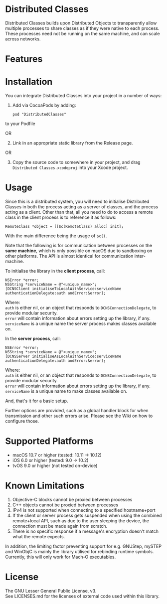 Distributed Classes
===================

Distributed Classes builds upon Distributed Objects to transparently allow multiple processes to share classes as if they were native to each process. These processes need not be running on the same machine, and can scale across networks.

Features
===================

  

Installation
===================

You can integrate Distributed Classes into your project in a number of ways:

1. Add via CocoaPods by adding:

    ```pod "DistributedClasses"```
    
to your Podfile

OR

2. Link in an appropriate static library from the Release page.

OR

3. Copy the source code to somewhere in your project, and drag ```Distributed Classes.xcodeproj``` into your Xcode project.

Usage
===================

Since this is a distributed system, you will need to initialise Distributed Classes in both the process acting as a server of classes, and the process acting as a client. Other than that, all you need to do to access a remote class in the client process is to reference it as follows:

```RemoteClass *object = [[$c(RemoteClass) alloc] init];```

With the main difference being the usage of ```$c()```.

Note that the following is for communication between processes on the **same machine**, which is only possible on macOS due to sandboxing on other platforms. The API is almost identical for communication inter-machine.

To initialise the library in the **client process**, call:

```
NSError *error;
NSString *serviceName = @"<unique_name>";
[DCNSClient initialiseToLocalWithService:serviceName authenticationDelegate:auth andError:&error];
```

Where:  
```auth``` is either nil, or an object that responds to ```DCNSConnectionDelegate```, to provide modular security.  
```error``` will contain information about errors setting up the library, if any.  
```serviceName``` is a unique name the server process makes classes available on.  

In the **server process**, call:

```
NSError *error;
NSString *serviceName = @"<unique_name>";
[DCNSServer initialiseAsLocalWithService:serviceName authenticationDelegate:auth andError:&error];
```

Where:  
```auth``` is either nil, or an object that responds to ```DCNSConnectionDelegate```, to provide modular security.  
```error``` will contain information about errors setting up the library, if any.  
```serviceName``` is a unique name to make classes available on.  

And, that's it for a basic setup.

Further options are provided, such as a global handler block for when transmission and other such errors arise. Please see the Wiki on how to configure those.

Supported Platforms
===================

- macOS 10.7 or higher (tested: 10.11 -> 10.12)
- iOS 6.0 or higher (tested: 9.0 -> 10.2)
- tvOS 9.0 or higher (not tested on-device)

Known Limitations
===================

1. Objective-C blocks cannot be proxied between processes
2. C++ objects cannot be proxied between processes
3. IPv4 is not supported when connecting to a specified hostname+port
4. If the client or server process gets suspended when using the combined remote+local API, such as due to the user sleeping the device, the connection must be made again from scratch.
5. There is no specific response if a message's encryption doesn't match what the remote expects.

In addition, the limiting factor preventing support for e.g. GNUStep, mySTEP and WinObjC is mainly the library utilised for rebinding runtime symbols. Currently, this will only work for Mach-O executables.

License
===================

The GNU Lesser General Public License, v3.  
See LICENSES.md for the licenses of external code used within this library.
